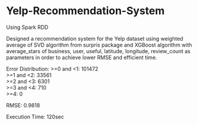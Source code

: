 # Yelp-Recommendation-System
Using Spark RDD

Designed a recommendation system for the Yelp dataset using weighted average of SVD algorithm from surpris package and XGBoost algorithm with average_stars of business, user, useful, latitude, longitude, review_count as parameters in order to achieve lower RMSE and efficient time.

<p>
Error Distribution:
 >=0 and <1: 101472<br>
 >=1 and <2: 33561<br>
 >=2 and <3: 6301<br>
 >=3 and <4: 710<br>
 >=4: 0<br>
 </p>

RMSE: 
0.9818

Execution Time: 
120sec
